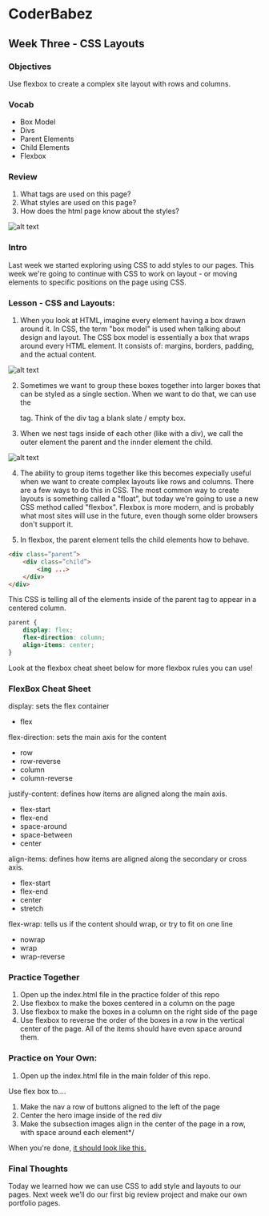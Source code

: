 # CoderBabez

##  Week Three - CSS Layouts

### Objectives
Use flexbox to create a complex site layout with rows and columns.

### Vocab
* Box Model
* Divs
* Parent Elements
* Child Elements
* Flexbox

### Review
1. What tags are used on this page?
2. What styles are used on this page?
3. How does the html page know about the styles?

![alt text](https://github.com/megknoll/coderbabez-css-wk2/raw/master/img/practice.png "Review")

### Intro
Last week we started exploring using CSS to add styles to our pages. This week we're going to continue with CSS to work on layout - or moving elements to specific positions on the page using CSS. 

### Lesson - CSS and Layouts:

1. When you look at HTML, imagine every element having a box drawn around it. In CSS, the term "box model" is used when talking about design and layout. The CSS box model is essentially a box that wraps around every HTML element. It consists of: margins, borders, padding, and the actual content.

![alt text](https://github.com/megknoll/coderbabez-css-wk2/raw/master/img/boxmodel.png "Box Model")

2. Sometimes we want to group these boxes together into larger boxes that can be styled as a single section. When we want to do that, we can use the <div> tag. Think of the div tag a blank slate / empty box. 

3. When we nest tags inside of each other (like with a div), we call the outer element the parent and the innder element the child.

![alt text](https://github.com/megknoll/coderbabez-css-wk2/raw/master/img/child_parent_element.png "Parent vs. Child Element")

4. The ability to group items together like this becomes expecially useful when we want to create complex layouts like rows and columns. There are a few ways to do this in CSS. The most common way to create layouts is something called a "float", but today we're going to use a new CSS method called "flexbox". Flexbox is more modern, and is probably what most sites will use in the future, even though some older browsers don't support it. 

5. In flexbox, the parent element tells the child elements how to behave.
```html
<div class=”parent”>
	<div class=”child”>
		<img ...>
	</div>
</div>
```

This CSS is telling all of the elements inside of the parent tag to appear in a centered column.
```css
parent {
	display: flex;
	flex-direction: column;
	align-items: center;
}

```

Look at the flexbox cheat sheet below for more flexbox rules you can use!

### FlexBox Cheat Sheet

display: sets the flex container
* flex

flex-direction: sets the main axis for the content
* row
* row-reverse
* column
* column-reverse

justify-content: defines how items are aligned along the main axis. 
* flex-start
* flex-end
* space-around
* space-between
* center

align-items: defines how items are aligned along the secondary or cross axis. 
* flex-start
* flex-end
* center
* stretch

flex-wrap: tells us if the content should wrap, or try to fit on one line
* nowrap
* wrap
* wrap-reverse

### Practice Together
1. Open up the index.html file in the practice folder of this repo
2. Use flexbox to make the boxes centered in a column on the page 
3. Use flexbox to make the boxes in a column on the right side of the page
4. Use flexbox to reverse the order of the boxes in a row in the vertical center of the page. All of the items should have even space around them.

### Practice on Your Own: 
1. Open up the index.html file in the main folder of this repo. 

Use flex box to....
1. Make the nav a row of buttons aligned to the left of the page
2. Center the hero image inside of the red div
3. Make the subsection images align in the center of the page in a row, with space around each element*/

When you're done, [it should look like this.](./img/hero-supply-solution.png)

### Final Thoughts
Today we learned how we can use CSS to add style and layouts to our pages.
Next week we’ll do our first big review project and make our own portfolio pages. 
